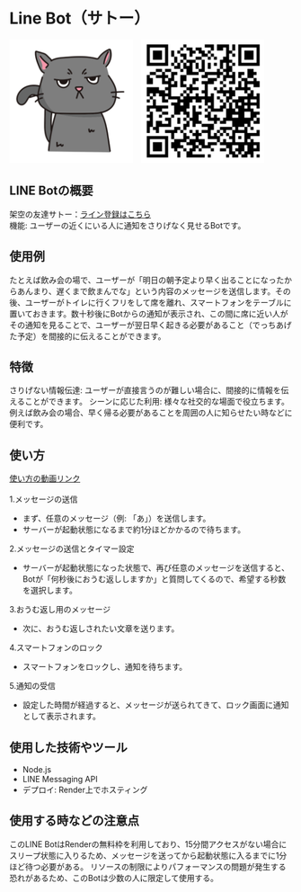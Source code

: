 # Line Bot（サトー）
<img src="/images/cat_icon.png" width="220">　<img src="/images/QR.png" width="220"></br>

## LINE Botの概要
架空の友達サトー：[ライン登録はこちら](https://liff.line.me/1645278921-kWRPP32q/?accountId=080csbha)</br>
機能: ユーザーの近くにいる人に通知をさりげなく見せるBotです。

## 使用例
たとえば飲み会の場で、ユーザーが「明日の朝予定より早く出ることになったからあんまり、遅くまで飲まんでな」という内容のメッセージを送信します。その後、ユーザーがトイレに行くフリをして席を離れ、スマートフォンをテーブルに置いておきます。数十秒後にBotからの通知が表示され、この間に席に近い人がその通知を見ることで、ユーザーが翌日早く起きる必要があること（でっちあげた予定）を間接的に伝えることができます。
## 特徴
さりげない情報伝達: ユーザーが直接言うのが難しい場合に、間接的に情報を伝えることができます。
シーンに応じた利用: 様々な社交的な場面で役立ちます。例えば飲み会の場合、早く帰る必要があることを周囲の人に知らせたい時などに便利です。
## 使い方
[使い方の動画リンク](https://line.me/R/ti/p/@080csbha?from=page&liff.referrer=https%3A%2F%2Fwww.youtube.com%2F&accountId=080csbha)</br>
</br>
1.メッセージの送信
- まず、任意のメッセージ（例: 「あ」）を送信します。
- サーバーが起動状態になるまで約1分ほどかかるので待ちます。

2.メッセージの送信とタイマー設定
- サーバーが起動状態になった状態で、再び任意のメッセージを送信すると、
Botが「何秒後におうむ返ししますか」と質問してくるので、希望する秒数を選択します。

3.おうむ返し用のメッセージ
- 次に、おうむ返しされたい文章を送ります。

4.スマートフォンのロック
- スマートフォンをロックし、通知を待ちます。

5.通知の受信
- 設定した時間が経過すると、メッセージが送られてきて、ロック画面に通知として表示されます。

## 使用した技術やツール
- Node.js
- LINE Messaging API
- デプロイ: Render上でホスティング
## 使用する時などの注意点
このLINE BotはRenderの無料枠を利用しており、15分間アクセスがない場合にスリープ状態に入りるため、メッセージを送ってから起動状態に入るまでに1分ほど待つ必要がある。
リソースの制限によりパフォーマンスの問題が発生する恐れがあるため、このBotは少数の人に限定して使用する。
